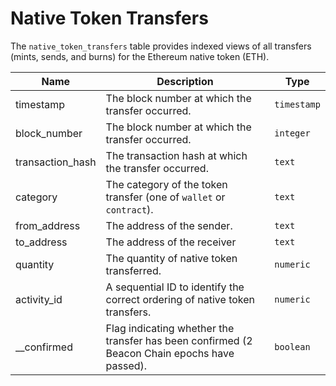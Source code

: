 # Native Token Transfers

The `native_token_transfers` table provides indexed views of all transfers (mints, sends, and burns) for the Ethereum native token (ETH).

| Name                | Description                                                                 | Type        |
| --------- | --------- | --------------------------------------------------------------------------- |
| timestamp | The block number at which the transfer occurred. | `timestamp` |
| block_number | The block number at which the transfer occurred. | `integer` |
| transaction_hash | The transaction hash at which the transfer occurred. | `text` |
| category | The category of the token transfer (one of `wallet` or `contract`). | `text` |
| from_address | The address of the sender. | `text` |
| to_address | The address of the receiver | `text` |
| quantity | The quantity of native token transferred. | `numeric` |
| activity_id | A sequential ID to identify the correct ordering of native token transfers. | `numeric` |
| __confirmed | Flag indicating whether the transfer has been confirmed (2 Beacon Chain epochs have passed). | `boolean` |
